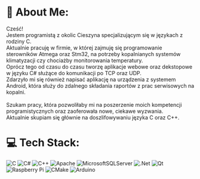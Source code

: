 # 💫 About Me:
Cześć! <br>Jestem programistą z okolic Cieszyna specjalizującym się w językach z rodziny C. <br>Aktualnie pracuję w firmie, w której zajmuję się programowanie sterowników Atmega oraz Stm32, na potrzeby kopalnianych systemów klimatyzacji czy chociażby monitorowania temperatury.<br>Oprócz tego od czasu do czasu tworzę aplikacje webowe oraz dekstopowe w języku C# służące do komunikacji po TCP oraz UDP.<br>Zdarzyło mi się również napisać aplikację na urządzenia z systemem Android, która służy do zdalnego składania raportów z prac serwisowych na kopalni.<br><br>Szukam pracy, która pozwoliłaby mi na poszerzenie moich kompetencji programistycznych oraz zaoferowała nowe, ciekawe wyzwania.<br>Aktualnie skupiam się głównie na doszlifowywaniu języka C oraz C++.<br>


# 💻 Tech Stack:
![C](https://img.shields.io/badge/c-%2300599C.svg?style=for-the-badge&logo=c&logoColor=white) ![C#](https://img.shields.io/badge/c%23-%23239120.svg?style=for-the-badge&logo=csharp&logoColor=white) ![C++](https://img.shields.io/badge/c++-%2300599C.svg?style=for-the-badge&logo=c%2B%2B&logoColor=white) ![Apache](https://img.shields.io/badge/apache-%23D42029.svg?style=for-the-badge&logo=apache&logoColor=white) ![MicrosoftSQLServer](https://img.shields.io/badge/Microsoft%20SQL%20Server-CC2927?style=for-the-badge&logo=microsoft%20sql%20server&logoColor=white) ![.Net](https://img.shields.io/badge/.NET-5C2D91?style=for-the-badge&logo=.net&logoColor=white) ![Qt](https://img.shields.io/badge/Qt-%23217346.svg?style=for-the-badge&logo=Qt&logoColor=white) ![Raspberry Pi](https://img.shields.io/badge/-Raspberry_Pi-C51A4A?style=for-the-badge&logo=Raspberry-Pi) ![CMake](https://img.shields.io/badge/CMake-%23008FBA.svg?style=for-the-badge&logo=cmake&logoColor=white) ![Arduino](https://img.shields.io/badge/-Arduino-00979D?style=for-the-badge&logo=Arduino&logoColor=white)

